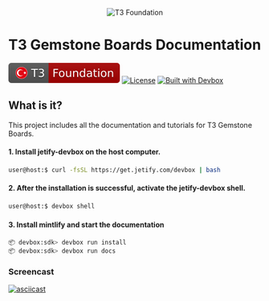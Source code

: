 <p align="center">
    <picture>
        <source media="(prefers-color-scheme: dark)" srcset=".meta/logo-dark.png" width="40%" />
        <source media="(prefers-color-scheme: light)" srcset=".meta/logo-light.png" width="40%" />
        <img alt="T3 Foundation" src=".meta/logo-light.png" width="40%" />
    </picture>
</p>

# T3 Gemstone Boards Documentation

  [![T3 Foundation](./images/t3-foundation.svg)](https://www.t3vakfi.org/en) [![License](https://img.shields.io/badge/License-Apache_2.0-blue.svg)](https://opensource.org/licenses/Apache-2.0) [![Built with Devbox](https://www.jetify.com/img/devbox/shield_galaxy.svg)](https://www.jetify.com/devbox/docs/contributor-quickstart/)

## What is it?

This project includes all the documentation and tutorials for T3 Gemstone Boards.

#### 1. Install jetify-devbox on the host computer.

```bash
user@host:$ curl -fsSL https://get.jetify.com/devbox | bash
```

#### 2. After the installation is successful, activate the jetify-devbox shell.

```bash
user@host:$ devbox shell
```

#### 3. Install mintlify and start the documentation

```bash
📦 devbox:sdk> devbox run install
📦 devbox:sdk> devbox run docs 
```

### Screencast

[![asciicast](https://asciinema.org/a/707235.svg)](https://asciinema.org/a/707235)
